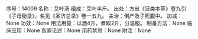 序号：14009
名称：艾叶汤
组成：艾叶半斤。
出处：方出《证类本草》卷九引《子母秘录》，名见《圣济总录》卷一五九。
主治：倒产及子死腹中。
加减：None
功效：None
用法用量：以酒4升，煮取2升，分温服。
制备方法：None
临床应用：None
各家论述：None
用药禁忌：None
附注：None
